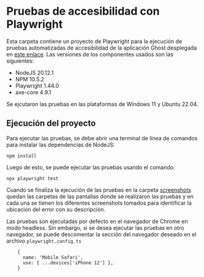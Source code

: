 # Pruebas de accesibilidad con Playwright

Esta carpeta contiene un proyecto de Playwright para la ejecución de pruebas automatizadas de accesibilidad de la aplicación Ghost desplegada en [este enlace](https://ghost-ur1e.onrender.com). Las versiones de los componentes usados son las siguientes:

- NodeJS 20.12.1
- NPM 10.5.2
- Playwright 1.44.0
- axe-core 4.9.1

Se ejcutaron las pruebas en las plataformas de Windows 11 y Ubuntu 22.04.

## Ejecución del proyecto

Para ejecutar las pruebas, se debe abrir una terminal de línea de comandos para instalar las dependencias de NodeJS:

```
npm install
```

Luego de esto, se puede ejecutar las pruebas usando el comando:

```
npx playwright test
```

Cuando se finaliza la ejecución de las pruebas en la carpeta [screenshots](screenshots) quedan las carpetas de las pantallas donde se realizaron las pruebas y en cada una se tienen los diferentes screenshots tomados para identificar la ubicación del error con su descripción.

Las pruebas son ejecutadas por defecto en el navegador de Chrome en modo headless. Sin embargo, si se desea ejecutar las pruebas en otro navegador, se puede descomentar la sección del navegador deseado en el archivo `playwright.config.ts`

```
    {
      name: 'Mobile Safari',
      use: { ...devices['iPhone 12'] },
    }
```
